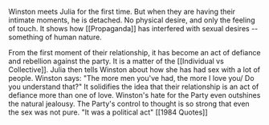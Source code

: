 Winston meets Julia for the first time. But when they are having their intimate moments, he is detached. No physical desire, and only the feeling of touch. It shows how [[Propaganda]] has interfered with sexual desires -- something of human nature.

From the first moment of their relationship, it has become an act of defiance and rebellion against the party. It is a matter of the [[Individual vs Collective]].
Julia then tells Winston about how she has had sex with a lot of people. Winston says: "The more men you've had, the more I love you/ Do you understand that?" It solidifies the idea that their relationship is an act of defiance more than one of love. Winston's hate for the Party even outshines the natural jealousy.
The Party's control to thought is so strong that even the sex was not pure. "It was a political act"
[[1984 Quotes]]